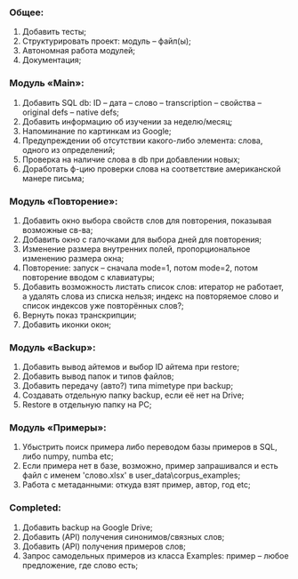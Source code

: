 ### Общее:
1. Добавить тесты;
2. Структурировать проект: модуль – файл(ы); 
3. Автономная работа модулей;
4. Документация;

### Модуль «Main»:
1. Добавить SQL db: ID – дата – слово – transcription – свойства – original defs – native defs;
3. Добавить информацию об изучении за неделю/месяц;
4. Напоминание по картинкам из Google;
7. Предупреждении об отсутствии какого-либо элемента: слова, одного из определений; 
8. Проверка на наличие слова в db при добавлении новых;
9. Доработать ф-цию проверки слова на соответствие американской манере письма;

### Модуль «Повторение»:
1. Добавить окно выбора свойств слов для повторения, показывая возможные св-ва;
2. Добавить окно с галочками для выбора дней для повторения;
3. Изменение размера внутренних полей, пропорциональное изменению размера окна;
4. Повторение: запуск – сначала mode=1, потом mode=2, потом повторение вводом с клавиатуры;
5. Добавить возможность листать список слов: итератор не работает, а удалять 
слова из списка нельзя; индекс на повторяемое слово и список индексов уже повторённых слов?;
6. Вернуть показ транскрипции;
7. Добавить иконки окон; 

### Модуль «Backup»:
1. Добавить вывод айтемов и выбор ID айтема при restore;
2. Добавить вывод папок и типов файлов;
3. Добавить передачу (авто?) типа mimetype при backup;
4. Создавать отдельную папку backup, если её нет на Drive;
5. Restore в отдельную папку на PC;

### Модуль «Примеры»:
1. Убыстрить поиск примера либо переводом базы примеров в SQL, либо numpy, numba etc; 
2. Если примера нет в базе, возможно, пример запрашивался и есть файл с именем 'слово.xlsx' в 
user_data\\corpus_examples; 
3. Работа с метаданными: откуда взят пример, автор, год etc;

### Completed:
1. Добавить backup на Google Drive;
2. Добавить (API) получения синонимов/связных слов;
3. Добавить (API) получения примеров слов; 
4. Запрос самодельных примеров из класса Examples: пример – любое предложение, где слово есть;
